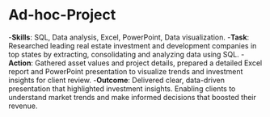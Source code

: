 # Ad-hoc-Project
-**Skills**: SQL, Data analysis, Excel, PowerPoint, Data visualization.
-**Task**: Researched leading real estate investment and development companies in top states by extracting, consolidating and analyzing data using SQL.
-**Action**: Gathered asset values and project details, prepared a detailed Excel report and PowerPoint presentation to visualize trends and investment insights for client review.
-**Outcome**: Delivered clear, data-driven presentation that highlighted investment insights. Enabling clients to understand market trends and make informed decisions that boosted their revenue.
